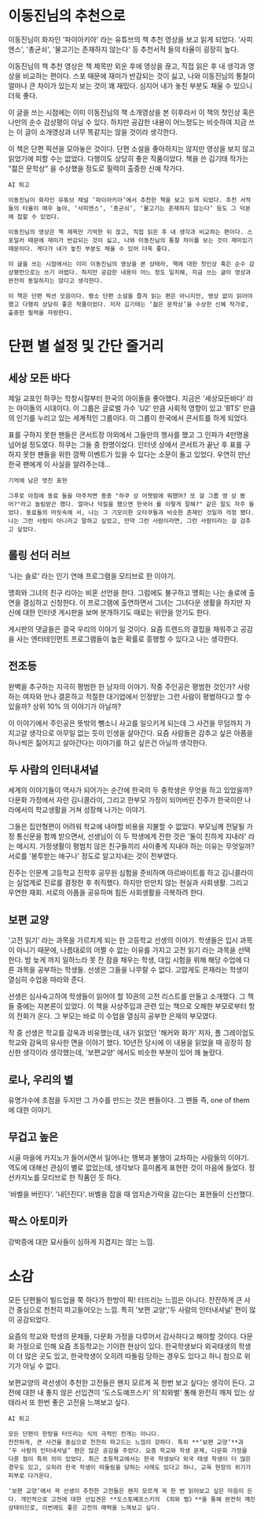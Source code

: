 # 이동진님의 추천으로
이동진님이 화자인 '파이아키아' 라는 유튜브의 책 추천 영상을 보고 읽게 되었다. '사피엔스', '총균쇠', '물고기는 존재하지 않는다' 등 추천서적 들의 타율이 굉장히 높다.

이동진님의 책 추천 영상은 책 제목만 외운 후에 영상을 끊고, 직접 읽은 후 내 생각과 영상을 비교하는 편이다. 스포 때문에 재미가 반감되는 것이 싫고, 나와 이동진님의 통찰이 얼마나 큰 차이가 있는지 보는 것이 꽤 재밌다. 심지어 내가 놓친 부분도 채울 수 있으니 더욱 좋다.

이 글을 쓰는 시점에는 이미 이동진님의 책 소개영상을 본 이후라서 이 책의 첫인상 혹은 나만의 순수 감상평이 아닐 수 있다. 하지만 공감한 내용이 어느정도는 비슷하여 지금 쓰는 이 글이 소개영상과 너무 똑같지는 않을 것이라 생각한다.

이 책은 단편 픽션을 모아놓은 것이다. 단편 소설을 좋아하지는 않지만 영상을 보지 않고 읽었기에 피할 수는 없었다. 다행이도 상당히 좋은 작품이었다. 책을 쓴 김기태 작가는 "젊은 문학상" 을 수상했을 정도로 필력이 출중한 신예 작가다.

~~~
AI 퇴고

이동진님이 화자인 유튜브 채널 ‘파이아키아’에서 추천한 책을 보고 읽게 되었다. 추천 서적들의 타율이 매우 높아, ‘사피엔스’, ‘총균쇠’, ‘물고기는 존재하지 않는다’ 등도 그 덕분에 접할 수 있었다.

이동진님의 영상은 책 제목만 기억한 뒤 끊고, 직접 읽은 후 내 생각과 비교하는 편이다. 스포일러 때문에 재미가 반감되는 것이 싫고, 나와 이동진님의 통찰 차이를 보는 것이 재미있기 때문이다. 게다가 내가 놓친 부분도 채울 수 있어 더욱 좋다.

이 글을 쓰는 시점에서는 이미 이동진님의 영상을 본 상태라, 책에 대한 첫인상 혹은 순수 감상평만으로는 쓰기 어렵다. 하지만 공감한 내용이 어느 정도 일치해, 지금 쓰는 글이 영상과 완전히 동일하지는 않다고 생각한다.

이 책은 단편 픽션 모음이다. 평소 단편 소설을 즐겨 읽는 편은 아니지만, 영상 없이 읽어야 했고 다행히 상당히 좋은 작품이었다. 저자 김기태는 ‘젊은 문학상’을 수상한 신예 작가로, 출중한 필력을 자랑한다.
~~~

# 단편 별 설정 및 간단 줄거리

## 세상 모든 바다
제일 교포인 하쿠는 학창시절부터 한국의 아이돌을 좋아했다. 지금은 '세상모든바다' 라는 아이돌의 시대이다. 이 그룹은 글로벌 가수 'U2' 만큼 사회적 영향이 있고 'BTS' 만큼의 인기를 누리고 있는 세계적인 그룹이다. 이 그룹이 한국에서 콘서트를 하게 되었다.

 표를 구하지 못한 팬들은 콘서트장 야외에서 그들만의 행사를 했고 그 인파가 4만명을 넘어설 정도였다. 하쿠는 그들 중 한명이었다. 인터넷 상에서 콘서트가 끝난 후 표를 구하지 못한 팬들을 위한 깜짝 이벤트가 있을 수 있다는 소문이 돌고 있었다. 우연히 만난 한국 팬에게 이 사실을 알려주는데...

``` 
기억에 남은 멋진 표현

그후로 아침에 동료 들을 마주치면 종종 "하쿠 상 어젯밤에 뭐했어? 또 걸 그룹 영 상 봤어?"라고 놀림받곤 했다. 얼마나 덕질을 했으면 한국어 를 이렇게 잘해?" 같은 말도 자주 들었다. 동료들의 머릿속에 서, 나는 그 기모이한 오타쿠들과 비슷한 존재인 것일까 걱정 됐다. 나는 그런 사람이 아니라고 말하고 싶었고, 만약 그런 사람이라면, 그런 사람이라는 걸 감추고 싶었다.

```

## 롤링 선더 러브
'나는 솔로' 라는 인기 연애 프로그램을 모티브로 한 이야기.

맹희와 그녀의 친구 리아는 비혼 선언을 한다. 그럼에도 불구하고 맹희는 나는 솔로에 출연을 결심하고 신청한다. 이 프로그램에 출연하면서 그녀는 그녀다운 생활을 하지만 자신에 대한 인터넷 게시판을 보며 분개하기도 때로는 위안을 얻기도 한다. 

게시판의 댓글들은 결국 우리의 이야기 일 것이다. 요즘 트렌드의 결핍을 채워주고 공감을 사는 엔터테인먼트 프로그램들이 높은 확률로 흥행할 수 있다고 나는 생각한다.

## 전조등
완벽을 추구하는 지극히 평범한 한 남자의 이야기. 작중 주인공은 평범한 것인가? 사랑하는 여자와 만나 결혼하고 적절한 대기업에서 인정받는 그런 사람이 평범하다고 할 수 있을까? 상위 10% 의 이야기가 아닐까?

이 이야기에서 주인공은 뜻밖의 뺑소니 사고를 일으키게 되는데 그 사건을 무덤까지 가지고갈 생각으로 아무일 없는 듯이 인생을 살아간다. 요즘 사람들은 감추고 싶은 아픔을 하나씩은 짊어지고 살아간다는 이야기를 하고 싶은건 아닐까 생각한다.

## 두 사람의 인터내셔널 
세계의 이야기들이 역사가 되어가는 순간에 한국의 두 중학생은 무엇을 하고 있었을까?
다문화 가정에서 자란 김니콜라이, 그리고 한부모 가정이 되어버린 진주가 한국이란 나라에서의 학교생활을 거쳐 성장해 나가는 이야기.

그들은 집안형편이 어려워 학교에 내야할 비용을 지불할 수 없었다. 부모님께 전달될 가정 통신문을 함께 받으면서, 선생님이 이 두 학생에게 전한 것은 '둘이 친하게 지내라' 라는 메시지. 가정생활이 평범치 않은 친구들끼리 사이좋게 지내야 하는 이유는 무엇일까? 서로를 '봉투받는 애구나' 정도로 알고지내는 것이 전부였다.

진주는 인문계 고등학교 진학후 공무원 심험을 준비하며 아르바이트를 하고 김니콜라이는 실업계로 진로를 결정한 후 취직했다. 하지만 만만치 않는 현실과 사회생활. 그리고 우연한 재회. 서로의 아픔을 공유하며 힘든 사회생활을 극복하려 한다.

## 보편 교양 
'고전 읽기' 라는 과목을 가르치게 되는 한 고등학교 선생의 이야기. 
 학생들은 입시 과목이 아니기 때문에, 나름대로의 어쩔 수 없는 이유를 가지고 고전 읽기 라는 과목을 선택한다. 밤 늦게 까지 일하느라 못 잔 잠을 채우는 학생, 대입 시험을 위해 해당 수업에 다른 과목을 공부하는 학생들. 선생은 그들을 나무랄 수 없다. 고맙게도 은재라는 학생이 열심히 수업을 따라와 준다.

선생은 심사숙고하여 학생들이 읽어야 할 10권의 고전 리스트를 만들고 소개했다. 그 책들 중에는 자본론이 있었다. 이 책을 사상주입과 관련 있는 책으로 오해한 부모로부터 항의 전화가 온다. 그 부모는 바로 이 수업을 열심히 공부한 은재의 부모였다.

작 중 선생은 학교를 감옥과 비유했는데, 내가 읽었던 '해커와 화가' 저자, 폴 그레이엄도  학교와 감옥의 유사한 면을 이야기 했다. 10년전 당시에 이 내용을 읽었을 때 굉장히 참신한 생각이라 생각했는데, '보편교양' 에서도 비슷한 부분이 있어 꽤 놀랐다.

## 로나, 우리의 별 
유명가수에 초점을 두지만 그 가수를 만드는 것은 팬들이다. 그 팬들 즉, one of them 에 대한 이야기.

## 무겁고 높은 
시골 마을에 카지노가 들어서면서 일어나는 행복과 불행이 교차하는 사람들의 이야기.
역도에 대해선 관심이 별로 없었는데, 생각보다 흥미롭게 표현한 것이 마음에 들었다. 정선카지노를 모티브로 한 작품인 듯 하다.

'바벨을 버린다'. '내던진다'. 바벨을 잡을 때 엄지손가락을 감는다는 표현들이 신선했다.

## 팍스 아토미카
강박증에 대한 묘사들이 심하게 지겹지는 않는 느낌.

# 소감

모든 단편들이 빌드업을 쭉 하다가 한방이 팍! 터뜨리는 느낌은 아니다.
잔잔하게 큰 사건 중심으로 천천히 파고들어오는 느낌. 특히 '보편 교양','두 사람의 인터내셔널' 편이 많이 공감되었다. 

요즘의 학교와 학생의 문제들, 다문화 가정을 다루어서 감사하다고 해야할 것이다. 다문화 가정으로 인해 요즘 초등학교는 기이한 현상이 있다. 한국학생보다 외국태생의 학생이 더 많은 곳도 있고, 한국학생이 오히려 따돌림 당하는 경우도 있다고 하니 참으로 위기가 아닐 수 없다. 

보편교양의 곽선생이 추천한 고전들은 왠지 모르게 꼭 한번 보고 싶다는 생각이 든다. 고전에 대한 내 좋지 않은 선입견이 '도스도예프스키' 의'죄와벌' 통해 완전히 깨져 있는 상태라서 또 한번 좋은 고전을 느껴보고 싶다.

~~~
AI 퇴고

모든 단편이 한방을 터뜨리는 식의 극적인 전개는 아니다.
잔잔하게, 큰 사건을 중심으로 천천히 파고드는 느낌이 강하다. 특히 **‘보편 교양’**과 ‘두 사람의 인터내셔널’ 편은 많은 공감을 주었다. 요즘 학교와 학생 문제, 다문화 가정을 다룬 점이 특히 의미 있었다. 최근 초등학교에서는 한국 학생보다 외국 태생 학생이 더 많은 경우도 있고, 오히려 한국 학생이 따돌림을 당하는 사례도 있다고 하니, 교육 현장의 위기가 피부로 다가온다.

‘보편 교양’에서 곽 선생이 추천한 고전들은 왠지 모르게 꼭 한 번 읽어보고 싶은 마음이 든다. 개인적으로 고전에 대한 선입견은 **도스토예프스키의 《죄와 벌》**을 통해 완전히 깨진 상태이므로, 이번에도 좋은 고전의 매력을 느껴보고 싶다.
~~~